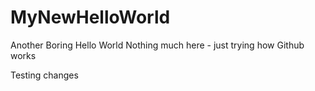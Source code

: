 # MyNewHelloWorld
Another Boring Hello World
Nothing much here  - just trying how Github works

Testing changes

